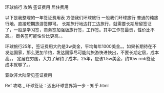 环球旅行 攻略 签证费用  居住费用


以下是我整理的一年签证费用表 方便我们环球旅行
一般我们环球旅行 普通的纯旅行地，直接短期旅游签即可。
长期旅行地边打工边旅行，就需要长期居留签证了，一般是学习签，商务签加强版旅行签，工作签。其中工作签最贵，性价比不高。。商务签可能性价比更高。。

环球旅行25年，签证费用大约是3w美金，平均每年1000美金。。如果长期待在不发达国家，那么更加节约，发达国家尽可能纯旅游快进快出，不要长期定居，成本高。。
定居在穷国，大力了解约了成本，25年，应该1.5w美金，约10w rmb签证成本就够了。。

亚欧非大陆常见签证费用






Ref
攻略 _ 环球签证：迈出环球世界第一步 - 知乎.html
